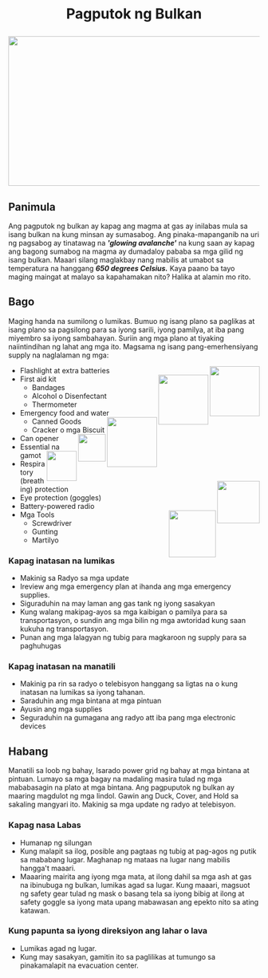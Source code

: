 # <center>Pagputok ng Bulkan</p>
  
<p align="center">
  <img width="600" height="300" src="https://user-images.githubusercontent.com/102717555/190837614-6fac1153-be4d-4c48-afb6-37cc7d46342a.png">
</p>

## Panimula

Ang pagputok ng bulkan ay kapag ang magma at gas ay inilabas mula sa isang bulkan na kung minsan ay sumasabog. Ang pinaka-mapanganib na uri ng pagsabog ay tinatawag na ***'glowing avalanche'*** na kung saan ay kapag ang bagong sumabog na magma ay dumadaloy pababa sa mga gilid ng isang bulkan. Maaari silang maglakbay nang mabilis at umabot sa temperatura na hanggang ***650 degrees Celsius.*** Kaya paano ba tayo maging maingat at malayo sa kapahamakan nito? Halika at alamin mo rito.

## Bago 

Maging handa na sumilong o lumikas. Bumuo ng isang plano sa paglikas at isang plano sa pagsilong para sa iyong sarili, iyong pamilya, at iba pang miyembro sa iyong sambahayan. Suriin ang mga plano at tiyaking naiintindihan ng lahat ang mga ito. Magsama ng isang pang-emerhensiyang supply na naglalaman ng mga:

- Flashlight at extra batteries<img align="right" height="100" src="https://user-images.githubusercontent.com/102717555/190843110-f84f6e95-081f-430c-a04e-d7b0cb6f3159.png">
- First aid kit<img align="right" height="100" src="https://user-images.githubusercontent.com/102717555/190843085-0ef19aab-8b29-46d7-abe8-7e6f99fece78.png">
  - Bandages
  - Alcohol o Disenfectant
  - Thermometer
- Emergency food and water<img align="right" height="100" src="https://user-images.githubusercontent.com/102717555/190843185-7739724d-e52d-439a-91f1-f053d1f239d6.png">
  - Canned Goods
  - Cracker o mga Biscuit<img align="right" height="55" src="https://user-images.githubusercontent.com/102717555/190843509-201702e5-a1e4-450c-b73e-d38cee2bc13b.png">
- Can opener
- Essential na gamot<img align="right" height="60" src="https://user-images.githubusercontent.com/102717555/190843410-b12513b3-6960-4d78-b775-cb34d1757b83.png"><img align="right" height="85" src="https://user-images.githubusercontent.com/102717555/190843262-d86a5975-c898-4de9-94c8-555c29568445.png">
- Respiratory (breathing) protection
- Eye protection (goggles)
- Battery-powered radio
- Mga Tools<img align="right" height="94" src="https://user-images.githubusercontent.com/102717555/190843332-c7701cf9-5d67-4137-8935-d77ef2d857cf.png">
  - Screwdriver
  - Gunting
  - Martilyo
### Kapag inatasan na lumikas
- Makinig sa Radyo sa mga update
- Ireview ang mga emergency plan at ihanda ang mga emergency supplies.
- Siguraduhin na may laman ang gas tank ng iyong sasakyan
- Kung walang makipag-ayos sa mga kaibigan o pamilya para sa transportasyon, o sundin ang mga bilin ng mga awtoridad kung saan kukuha ng transportasyon.
- Punan ang mga lalagyan ng tubig para magkaroon ng supply para sa paghuhugas
### Kapag inatasan na manatili
- Makinig pa rin sa radyo o telebisyon hanggang sa ligtas na o kung inatasan na lumikas sa iyong tahanan.
- Saraduhin ang mga bintana at mga pintuan
- Ayusin ang mga supplies
- Seguraduhin na gumagana ang radyo att iba pang mga electronic devices
## Habang
Manatili sa loob ng bahay, Isarado power grid ng bahay at mga bintana at pintuan. Lumayo sa mga bagay na madaling masira tulad ng mga mababasagin na plato at mga bintana. Ang pagpuputok ng bulkan ay maaring magdulot ng mga lindol. Gawin ang Duck, Cover, and Hold sa sakaling mangyari ito. Makinig sa mga update ng radyo at telebisyon.   
### Kapag nasa Labas
- Humanap ng silungan
- Kung malapit sa ilog, posible ang pagtaas ng tubig at pag-agos ng putik sa mababang lugar. Maghanap ng mataas na lugar nang mabilis hangga't maaari.
- Maaaring mairita ang iyong mga mata, at ilong dahil sa mga ash at gas na ibinubuga ng bulkan, lumikas agad sa lugar. Kung maaari, magsuot ng safety gear tulad ng mask o basang tela sa iyong bibig at ilong at safety goggle sa iyong mata upang mabawasan ang epekto nito sa ating katawan.
### Kung papunta sa iyong direksiyon ang lahar o lava
- Lumikas agad ng lugar.
- Kung may sasakyan, gamitin ito sa paglilikas at tumungo sa pinakamalapit na evacuation center.
